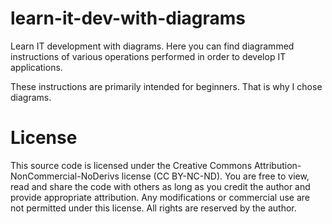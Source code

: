 # learn-it-dev-with-diagrams
Learn IT development with diagrams.
Here you can find diagrammed instructions of various operations performed in order to develop IT applications.

These instructions are primarily intended for beginners. That is why I chose diagrams.


# License
This source code is licensed under the Creative Commons Attribution-NonCommercial-NoDerivs license (CC BY-NC-ND). You are free to view, read and share the code with others as long as you credit the author and provide appropriate attribution. Any modifications or commercial use are not permitted under this license. All rights are reserved by the author.
